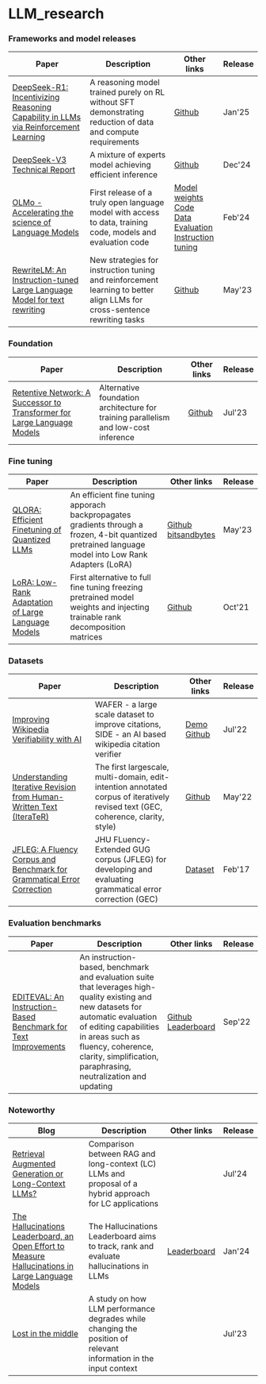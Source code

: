 # LLM_research

### Frameworks and model releases
Paper | Description | Other links | Release      
-- | -- | -- | --  
[DeepSeek-R1: Incentivizing Reasoning Capability in LLMs via Reinforcement Learning](https://arxiv.org/pdf/2501.12948) | A reasoning model trained purely on RL without SFT demonstrating reduction of data and compute requirements | [Github](https://github.com/deepseek-ai/DeepSeek-R1) | Jan'25  
[DeepSeek-V3 Technical Report](https://arxiv.org/pdf/2412.19437) | A mixture of experts model achieving efficient inference | [Github](https://github.com/deepseek-ai/DeepSeek-V3) | Dec'24
[OLMo - Accelerating the science of Language Models](https://arxiv.org/pdf/2402.00838v2.pdf) | First release of a truly open language model with access to data, training code, models and evaluation code | [Model weights](https://huggingface.co/allenai/OLMo-7B) <br> [Code](https://github.com/allenai/OLMo) <br> [Data](https://huggingface.co/datasets/allenai/dolma) <br> [Evaluation](https://github.com/allenai/OLMo-Eval) <br> [Instruction tuning](https://github.com/allenai/open-instruct) | Feb'24 
[RewriteLM: An Instruction-tuned Large Language Model for text rewriting](https://arxiv.org/pdf/2305.15685.pdf) | New strategies for instruction tuning and reinforcement learning to better align LLMs for cross-sentence rewriting tasks | [Github](https://github.com/google-research/google-research/tree/master/rewritelm) | May'23
 

### Foundation  
Paper | Description | Other links | Release      
-- | -- | -- | --  
[Retentive Network: A Successor to Transformer for Large Language Models](https://arxiv.org/pdf/2307.08621v4.pdf) | Alternative foundation architecture for training parallelism and low-cost inference | [Github](https://github.com/microsoft/unilm/tree/master/retnet) | Jul'23   

### Fine tuning  
Paper | Description | Other links | Release    
-- | -- | -- | --  
[QLORA: Efficient Finetuning of Quantized LLMs](https://arxiv.org/pdf/2305.14314v1.pdf) | An efficient fine tuning apporach backpropagates gradients through a frozen, 4-bit quantized pretrained language model into Low Rank Adapters (LoRA) | [Github](https://github.com/artidoro/qlora) <br> [bitsandbytes](https://github.com/TimDettmers/bitsandbytes) | May'23  
[LoRA: Low-Rank Adaptation of Large Language Models](https://arxiv.org/pdf/2106.09685v2.pdf) | First alternative to full fine tuning freezing pretrained model weights and injecting trainable rank decomposition matrices  | [Github](https://github.com/microsoft/LoRA) | Oct'21

### Datasets  
Paper | Description | Other links | Release 
-- | -- | -- | --  
[Improving Wikipedia Verifiability with AI](https://openreview.net/pdf?id=qfTqRtkDbWZ) | WAFER - a large scale dataset to improve citations, SIDE - an AI based wikipedia citation verifier | [Demo](https://verifier.sideeditor.com/) <br> [Github](https://github.com/facebookresearch/side) | Jul'22  
[Understanding Iterative Revision from Human-Written Text (IteraTeR)](https://aclanthology.org/2022.acl-long.250.pdf) | The first largescale, multi-domain, edit-intention annotated corpus of iteratively revised text (GEC, coherence, clarity, style) | [Github](https://github.com/vipulraheja/IteraTeR) | May'22 
[JFLEG: A Fluency Corpus and Benchmark for Grammatical Error Correction](https://arxiv.org/pdf/1702.04066v1.pdf) | JHU FLuency-Extended GUG corpus (JFLEG) for developing and evaluating grammatical error correction (GEC) | [Dataset](https://huggingface.co/datasets/jfleg) | Feb'17  

### Evaluation benchmarks   
Paper | Description | Other links | Release 
-- | -- | -- | -- 
[EDITEVAL: An Instruction-Based Benchmark for Text Improvements](https://arxiv.org/pdf/2209.13331.pdf) | An instruction-based, benchmark and evaluation suite that leverages high-quality existing and new datasets for automatic evaluation of editing capabilities in areas such as fluency, coherence, clarity, simplification, paraphrasing, neutralization and updating | [Github](https://github.com/facebookresearch/EditEval) <br> [Leaderboard](https://eval.ai/web/challenges/challenge-page/1866/overview) | Sep'22  

### Noteworthy 
Blog | Description | Other links | Release 
-- | -- | -- | -- 
[Retrieval Augmented Generation or Long-Context LLMs?](https://arxiv.org/pdf/2407.16833) | Comparison between RAG and long-context (LC) LLMs and proposal of a hybrid approach for LC applications | | Jul'24
[The Hallucinations Leaderboard, an Open Effort to Measure Hallucinations in Large Language Models](https://huggingface.co/blog/leaderboards-on-the-hub-hallucinations) | The Hallucinations Leaderboard aims to track, rank and evaluate hallucinations in LLMs | [Leaderboard](https://huggingface.co/spaces/hallucinations-leaderboard/leaderboard) | Jan'24  
[Lost in the middle](https://cs.stanford.edu/~nfliu/papers/lost-in-the-middle.arxiv2023.pdf) | A study on how LLM performance degrades while changing the position of relevant information in the input context  | | Jul'23 
